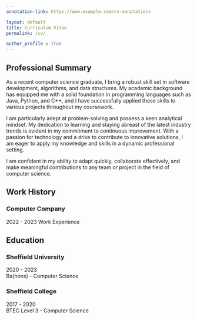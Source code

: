 ```yaml
---
annotation-link: https://www.example.com/cv-annotations

layout: default
title: Curriculum Vitae
permalink: /cv/

author_profile : true
---
```


## Professional Summary
As a recent computer science graduate, I bring a robust skill set in software development, algorithms, and data structures. My academic background has equipped me with a solid foundation in programming languages such as Java, Python, and C++, and I have successfully applied these skills to various projects throughout my coursework. 

I am particularly adept at problem-solving and possess a keen analytical mindset. My dedication to learning and staying abreast of the latest industry trends is evident in my commitment to continuous improvement. With a passion for technology and a drive to contribute to innovative solutions, I am eager to apply my knowledge and skills in a dynamic professional setting. 

I am confident in my ability to adapt quickly, collaborate effectively, and make meaningful contributions to any team or project in the field of computer science.


## Work History
### Computer Company
2022 - 2023
Work Experience


## Education
### Sheffield University
2020 - 2023  
Ba(hons) - Computer Science

### Sheffield College
2017 - 2020  
BTEC Level 3 - Computer Science